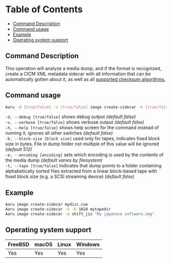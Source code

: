 # Table of Contents

- [Command Description](#command-description)
- [Command usage](#command-usage)
- [Example](#example)
- [Operating system support](#operating-system-support)

## Command Description

This operation will analyze a media dump, and if the format is recognized, create a CICM XML metadata sidecar with all information that can be automatically gotten about it, as well as all [supported checksum algorithms.](../faq/supported-checksums.md)

## Command usage

```bash
Aaru -d [true/false] -v [true/false] image create-sidecar -h [true/false] -b [block size] -e [encoding] -t tape [true/false] <image-path>
```

`-d, --debug [true/false]` shows debug output *(default false)*  
`-v, --verbose [true/false]` shows verbose output *(default false)*  
`-h, --help [true/false]` shows help screen for the command instead of running it, ignores all other switches *(default false)*    
`-b, --block-size [block size]` used only for tapes, indicates fixed block size in bytes. File in dump folder not multiple of this value will be ignored *(default 512)*           
`-e, --encoding [encoding]` sets which encoding is used by the contents of the media dump *(default varies by filesystem)*            
`-t, --tape [true/false]` indicates that dump points to a folder containing alphabetically sorted files extracted from a linear block-based tape with fixed block size (e.g. a SCSI streaming device) *(default false)*

## Example

```bash
Aaru image create-sidecar mydisc.cue
Aaru image create-sidecar -t -b 1024 mytapedir
Aaru image create-sidecar -e shift_jis "My japanese software.img"
```

## Operating system support

| FreeBSD | macOS | Linux | Windows |
| ------- | ----- | ----- | ------- |
| Yes     | Yes   | Yes   | Yes     |

